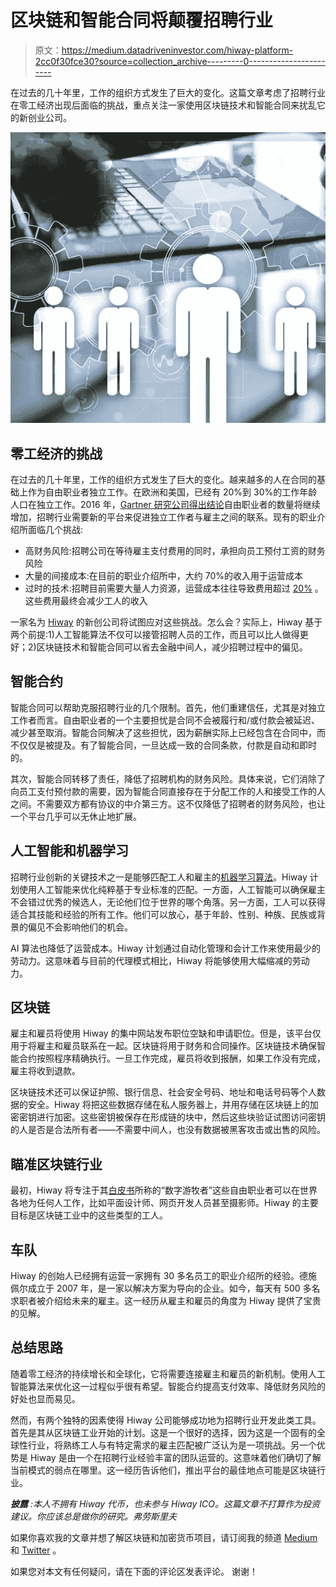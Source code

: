 # 区块链和智能合同将颠覆招聘行业

> 原文：<https://medium.datadriveninvestor.com/hiway-platform-2cc0f30fce30?source=collection_archive---------0----------------------->

在过去的几十年里，工作的组织方式发生了巨大的变化。这篇文章考虑了招聘行业在零工经济出现后面临的挑战，重点关注一家使用区块链技术和智能合同来扰乱它的新创业公司。

![](img/efe8bd9f705db4aee21a9d96510ed5b1.png)

## **零工经济的挑战**

在过去的几十年里，工作的组织方式发生了巨大的变化。越来越多的人在合同的基础上作为自由职业者独立工作。在欧洲和美国，已经有 20%到 30%的工作年龄人口在独立工作。2016 年，[Gartner 研究公司得出结论](https://www.gartner.com/binaries/content/assets/events/keywords/symposium/sym26/gartner_top_strategic_predictions_2016.pdf)自由职业者的数量将继续增加，招聘行业需要新的平台来促进独立工作者与雇主之间的联系。现有的职业介绍所面临几个挑战:

*   高财务风险:招聘公司在等待雇主支付费用的同时，承担向员工预付工资的财务风险
*   大量的间接成本:在目前的职业介绍所中，大约 70%的收入用于运营成本
*   过时的技术:招聘目前需要大量人力资源，运营成本往往导致费用超过 [20%](https://www.entrepreneur.com/article/234665) 。这些费用最终会减少工人的收入

一家名为 [Hiway](https://hiway.io/) 的新创公司将试图应对这些挑战。怎么会？实际上，Hiway 基于两个前提:1)人工智能算法不仅可以接管招聘人员的工作，而且可以比人做得更好；2)区块链技术和智能合同可以省去金融中间人，减少招聘过程中的偏见。

## **智能合约**

智能合同可以帮助克服招聘行业的几个限制。首先，他们重建信任，尤其是对独立工作者而言。自由职业者的一个主要担忧是合同不会被履行和/或付款会被延迟、减少甚至取消。智能合同解决了这些担忧，因为薪酬实际上已经包含在合同中，而不仅仅是被提及。有了智能合同，一旦达成一致的合同条款，付款是自动和即时的。

其次，智能合同转移了责任，降低了招聘机构的财务风险。具体来说，它们消除了向员工支付预付款的需要，因为智能合同直接存在于分配工作的人和接受工作的人之间。不需要双方都有协议的中介第三方。这不仅降低了招聘者的财务风险，也让一个平台几乎可以无休止地扩展。

## **人工智能和机器学习**

招聘行业创新的关键技术之一是能够匹配工人和雇主的[机器学习算法](https://www.gartner.com/binaries/content/assets/events/keywords/symposium/sym26/gartner_top_strategic_predictions_2016.pdf)。Hiway 计划使用人工智能来优化纯粹基于专业标准的匹配。一方面，人工智能可以确保雇主不会错过优秀的候选人，无论他们位于世界的哪个角落。另一方面，工人可以获得适合其技能和经验的所有工作。他们可以放心，基于年龄、性别、种族、民族或背景的偏见不会影响他们的机会。

AI 算法也降低了运营成本。Hiway 计划通过自动化管理和会计工作来使用最少的劳动力。这意味着与目前的代理模式相比，Hiway 将能够使用大幅缩减的劳动力。

## **区块链**

雇主和雇员将使用 Hiway 的集中网站发布职位空缺和申请职位。但是，该平台仅用于将雇主和雇员联系在一起。区块链将用于财务和合同操作。区块链技术确保智能合约按照程序精确执行。一旦工作完成，雇员将收到报酬，如果工作没有完成，雇主将收到退款。

区块链技术还可以保证护照、银行信息、社会安全号码、地址和电话号码等个人数据的安全。Hiway 将把这些数据存储在私人服务器上，并用存储在区块链上的加密密钥进行加密。这些密钥被保存在形成链的块中，然后这些块验证试图访问密钥的人是否是合法所有者——不需要中间人，也没有数据被黑客攻击或出售的风险。

## **瞄准区块链行业**

最初，Hiway 将专注于其[白皮书](https://hiway.io/downloads/HIWAY_white_paper_v1.2.pdf)所称的“数字游牧者”这些自由职业者可以在世界各地为任何人工作，比如平面设计师、网页开发人员甚至摄影师。Hiway 的主要目标是区块链工业中的这些类型的工人。

## **车队**

Hiway 的创始人已经拥有运营一家拥有 30 多名员工的职业介绍所的经验。德施佩尔成立于 2007 年，是一家以解决方案为导向的企业。如今，每天有 500 多名求职者被介绍给未来的雇主。这一经历从雇主和雇员的角度为 Hiway 提供了宝贵的见解。

## **总结思路**

随着零工经济的持续增长和全球化，它将需要连接雇主和雇员的新机制。使用人工智能算法来优化这一过程似乎很有希望。智能合约提高支付效率、降低财务风险的好处也显而易见。

然而，有两个独特的因素使得 Hiway 公司能够成功地为招聘行业开发此类工具。首先是其从区块链工业开始的计划。这是一个很好的选择，因为这是一个固有的全球性行业，将熟练工人与有特定需求的雇主匹配被广泛认为是一项挑战。另一个优势是 Hiway 是由一个在招聘行业经验丰富的团队运营的。这意味着他们确切了解当前模式的弱点在哪里。这一经历告诉他们，推出平台的最佳地点可能是区块链行业。

***披露*** *:本人不拥有 Hiway* *代币，也未参与 Hiway ICO。这篇文章不打算作为投资建议。你应该总是做你的研究。弗劳斯里夫*

如果你喜欢我的文章并想了解区块链和加密货币项目，请订阅我的频道 [Medium](https://medium.com/@minadown) 和 [Twitter](https://twitter.com/minad21) 。

如果您对本文有任何疑问，请在下面的评论区发表评论。
谢谢！